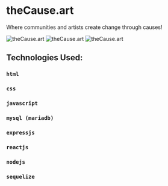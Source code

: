 # theCause.art

Where communities and artists create change through causes!

![theCause.art](http://url/to/img.png)
![theCause.art](http://url/to/img.png)
![theCause.art](http://url/to/img.png)

## Technologies Used:
### `html`
### `css`
### `javascript`
### `mysql (mariadb)`
### `expressjs`
### `reactjs`
### `nodejs`
### `sequelize`

